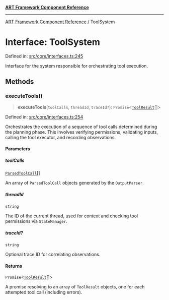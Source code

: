 [**ART Framework Component Reference**](../README.md)

***

[ART Framework Component Reference](../README.md) / ToolSystem

# Interface: ToolSystem

Defined in: [src/core/interfaces.ts:245](https://github.com/hashangit/ART/blob/1e49ae91e230443ba790ac800658233963b3d60c/src/core/interfaces.ts#L245)

Interface for the system responsible for orchestrating tool execution.

## Methods

### executeTools()

> **executeTools**(`toolCalls`, `threadId`, `traceId?`): `Promise`\<[`ToolResult`](ToolResult.md)[]\>

Defined in: [src/core/interfaces.ts:254](https://github.com/hashangit/ART/blob/1e49ae91e230443ba790ac800658233963b3d60c/src/core/interfaces.ts#L254)

Orchestrates the execution of a sequence of tool calls determined during the planning phase.
This involves verifying permissions, validating inputs, calling the tool executor, and recording observations.

#### Parameters

##### toolCalls

[`ParsedToolCall`](ParsedToolCall.md)[]

An array of `ParsedToolCall` objects generated by the `OutputParser`.

##### threadId

`string`

The ID of the current thread, used for context and checking tool permissions via `StateManager`.

##### traceId?

`string`

Optional trace ID for correlating observations.

#### Returns

`Promise`\<[`ToolResult`](ToolResult.md)[]\>

A promise resolving to an array of `ToolResult` objects, one for each attempted tool call (including errors).
